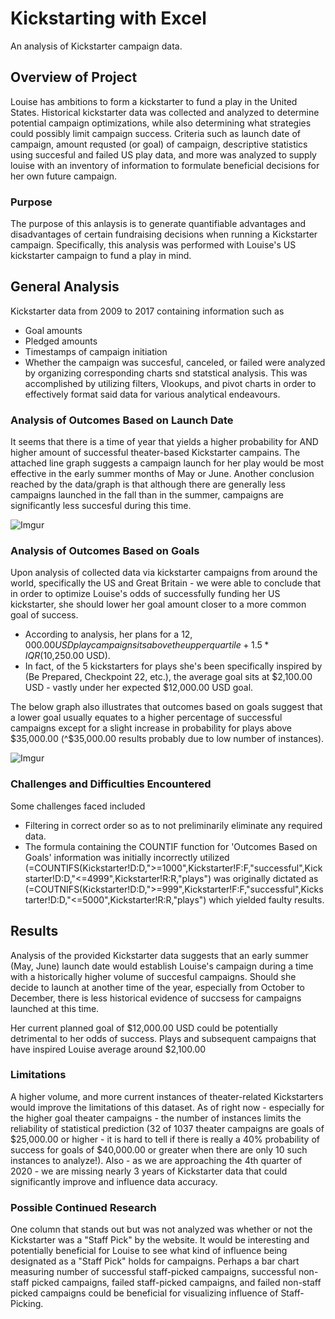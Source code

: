 # Kickstarting with Excel
 An analysis of Kickstarter campaign data.
## Overview of Project
 Louise has ambitions to form a kickstarter to fund a play in the United States. Historical kickstarter data was collected and analyzed to determine potential campaign optimizations, while also determining what strategies could possibly limit campaign success. Criteria such as launch date of campaign, amount requsted (or goal) of campaign, descriptive statistics using succesful and failed US play data, and more was analyzed to supply louise with an inventory of information to formulate beneficial decisions for her own future campaign. 
### Purpose
  The purpose of this anlaysis is to generate quantifiable advantages and disadvantages of certain fundraising decisions when running a Kickstarter campaign. Specifically, this analysis was performed with Louise's US kickstarter campaign to fund a play in mind.

## General Analysis 
  Kickstarter data from 2009 to 2017 containing information such as 
   - Goal amounts 
   - Pledged amounts 
   - Timestamps of campaign initiation 
   - Whether the campaign was succesful, canceled, or failed
   were analyzed by organizing corresponding charts snd statstical analysis. This was accomplished by utilizing filters, Vlookups, and pivot charts in order to effectively format said data for various analytical endeavours.
   
### Analysis of Outcomes Based on Launch Date
 It seems that there is a time of year that yields a higher probability for AND higher amount of successful theater-based Kickstarter campains. The attached line graph suggests a campaign launch for her play would be most effective in the early summer months of May or June. Another conclusion reached by the data/graph is that although there are generally less campaigns launched in the fall than in the summer, campaigns are significantly less succesful during this time.


![Imgur](https://imgur.com/ifQv6TY.png)


### Analysis of Outcomes Based on Goals
  Upon analysis of collected data via kickstarter campaigns from around the world, specifically the US and Great Britain - we were able to conclude that in order to optimize Louise's odds of successfully funding her US kickstarter, she should lower her goal amount closer to a more common goal of success. 
   - According to analysis, her plans for a $12,000.00 USD play campaign sits above the upper quartile + 1.5*IQR ($10,250.00 USD). 
   - In fact, of the 5 kickstarters for plays she's been specifically inspired by (Be Prepared, Checkpoint 22, etc.), the average goal sits at $2,100.00 USD - vastly under her expected $12,000.00 USD goal.
  
  The below graph also illustrates that outcomes based on goals suggest that a lower goal usually equates to a higher percentage of successful campaigns except for a slight increase in probability for plays above $35,000.00 (^$35,000.00 results probably due to low number of instances).
  
![Imgur](https://imgur.com/JZZKOCy.png)


### Challenges and Difficulties Encountered
  Some challenges faced included 
  - Filtering in correct order so as to not preliminarily eliminate any required data. 
  - The formula containing the COUNTIF function for 'Outcomes Based on Goals' information was initially incorrectly utilized (=COUNTIFS(Kickstarter!D:D,">=1000",Kickstarter!F:F,"successful",Kickstarter!D:D,"<=4999",Kickstarter!R:R,"plays") was originally dictated as (=COUTNIFS(Kickstarter!D:D,">=999",Kickstarter!F:F,"successful",Kickstarter!D:D,"<=5000",Kickstarter!R:R,"plays") which yielded faulty results.
  
## Results
  Analysis of the provided Kickstarter data suggests that an early summer (May, June) launch date would establish Louise's campaign during a time with a historically higher volume of succesful campaigns. Should she decide to launch at another time of the year, especially from October to December, there is less historical evidence of succsess for campaigns launched at this time.
  
  Her current planned goal of $12,000.00 USD could be potentially detrimental to her odds of success. Plays and subsequent campaigns that have inspired Louise average around $2,100.00 
    
### Limitations
 A higher volume, and more current instances of theater-related Kickstarters would improve the limitations of this dataset. As of right now - especially for the higher goal theater campaigns - the number of instances limits the reliability of statistical prediction (32 of 1037 theater campaigns are goals of $25,000.00 or higher - it is hard to tell if there is really a 40% probability of success for goals of $40,000.00 or greater when there are only 10 such instances to analyze!). Also - as we are approaching the 4th quarter of 2020 - we are missing nearly 3 years of Kickstarter data that could significantly improve and influence data accuracy.

### Possible Continued Research
 One column that stands out but was not analyzed was whether or not the Kickstarter was a "Staff Pick" by the website. It would be interesting and potentially beneficial for Louise to see what kind of influence being designated as a "Staff Pick" holds for campaigns. Perhaps a bar chart measuring number of successful staff-picked campaigns, successful non-staff picked campaigns, failed staff-picked campaigns, and failed non-staff picked campaigns could be beneficial for visualizing influence of Staff-Picking.


